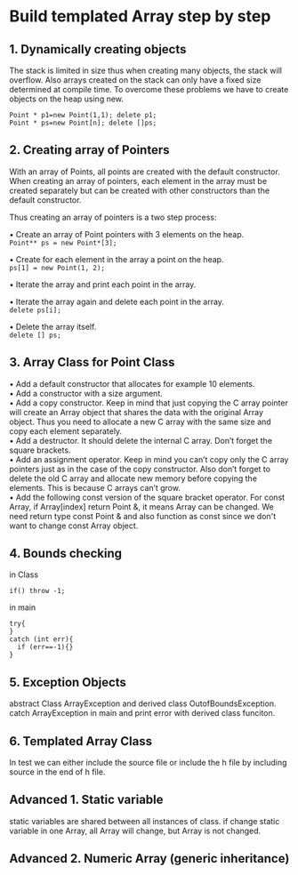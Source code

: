 # Build templated Array step by step
## 1. Dynamically creating objects
The stack is limited in size thus when creating many objects, the stack will overflow. Also arrays created on the stack can only have a fixed size determined at compile time. To overcome these problems we have to create objects on the heap using new.  
```
Point * p1=new Point(1,1); delete p1;
Point * ps=new Point[n]; delete []ps;
```
## 2. Creating array of Pointers
With an array of Points, all points are created with the default constructor.  
When creating an array of pointers, each element in the array must be created separately but can be created with other constructors than the default constructor.  

Thus creating an array of pointers is a two step process:  
  
• Create an array of Point pointers with 3 elements on the heap.  
```Point** ps = new Point*[3];```  
  
• Create for each element in the array a point on the heap.  
```ps[1] = new Point(1, 2);```  
  
• Iterate the array and print each point in the array.  
  
• Iterate the array again and delete each point in the array.  
```delete ps[i];```  
  
• Delete the array itself.  
```delete [] ps;```  
## 3. Array Class for Point Class
• Add a default constructor that allocates for example 10 elements.  
• Add a constructor with a size argument.  
• Add a copy constructor. Keep in mind that just copying the C array pointer will create an Array object that shares the data with the original Array object. Thus you need to allocate a new C array with the same size and copy each element separately.  
• Add a destructor. It should delete the internal C array. Don’t forget the square brackets.  
• Add an assignment operator. Keep in mind you can’t copy only the C array pointers just as in the case of the copy constructor. Also don’t forget to delete the old C array and allocate new memory before copying the elements. This is because C arrays can’t grow.  
• Add the following const version of the square bracket operator. For const Array, if Array[index] return Point &, it means Array can be changed. We need return type const Point & and also function as const since we don't want to change const Array object.  
## 4. Bounds checking
in Class
```
if() throw -1;
```  
in main
```
try{
}
catch (int err){
  if (err==-1){}
}
```  
## 5. Exception Objects
abstract Class ArrayException and derived class OutofBoundsException.  
catch ArrayException in main and print error with derived class funciton.  
## 6. Templated Array Class
In test we can either include the source file or include the h file by including source in the end of h file.  
## Advanced 1. Static variable
static variables are shared between all instances of class. if change static variable in one Array<int>, all Array<int> will change, but Array<double> is not changed.  
  ## Advanced 2. Numeric Array (generic inheritance)
  
